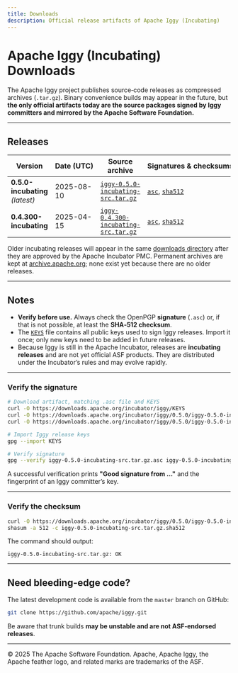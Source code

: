 ```yaml
---
title: Downloads
description: Official release artifacts of Apache Iggy (Incubating)
---
```


# Apache Iggy (Incubating) Downloads

The Apache Iggy project publishes source‑code releases as compressed archives (`.tar.gz`). Binary convenience builds may appear in the future, but **the only official artifacts today are the source packages signed by Iggy committers and mirrored by the Apache Software Foundation.**

---

## Releases

| Version | Date&nbsp;(UTC) | Source archive | Signatures&nbsp;&amp;&nbsp;checksums |
|---------|-----------------|----------------|--------------------------------------|
| **0.5.0-incubating** *(latest)* | 2025-08-10 | [`iggy-0.5.0-incubating-src.tar.gz`](https://downloads.apache.org/incubator/iggy/0.5.0/iggy-0.5.0-incubating-src.tar.gz) | [`asc`](https://downloads.apache.org/incubator/iggy/0.5.0/iggy-0.5.0-incubating-src.tar.gz.asc), [`sha512`](https://downloads.apache.org/incubator/iggy/0.5.0/iggy-0.5.0-incubating-src.tar.gz.sha512) |
| **0.4.300-incubating** | 2025-04-15 | [`iggy-0.4.300-incubating-src.tar.gz`](https://downloads.apache.org/incubator/iggy/0.4.300/iggy-0.4.300-incubating-src.tar.gz) | [`asc`](https://downloads.apache.org/incubator/iggy/0.4.300/iggy-0.4.300-incubating-src.tar.gz.asc), [`sha512`](https://downloads.apache.org/incubator/iggy/0.4.300/iggy-0.4.300-incubating-src.tar.gz.sha512) |

Older incubating releases will appear in the same [downloads directory](https://downloads.apache.org/incubator/iggy/) after they are approved by the Apache Incubator PMC. Permanent archives are kept at [archive.apache.org](https://archive.apache.org/); none exist yet because there are no older releases.

---

## Notes

- **Verify before use.** Always check the OpenPGP **signature** (`.asc`) or, if that is not possible, at least the **SHA‑512 checksum**.
- The [`KEYS`](https://downloads.apache.org/incubator/iggy/KEYS) file contains all public keys used to sign Iggy releases. Import it once; only new keys need to be added in future releases.
- Because Iggy is still in the Apache Incubator, releases are **incubating releases** and are not yet official ASF products. They are distributed under the Incubator’s rules and may evolve rapidly.

---

### Verify the signature

```bash
# Download artifact, matching .asc file and KEYS
curl -O https://downloads.apache.org/incubator/iggy/KEYS
curl -O https://downloads.apache.org/incubator/iggy/0.5.0/iggy-0.5.0-incubating-src.tar.gz
curl -O https://downloads.apache.org/incubator/iggy/0.5.0/iggy-0.5.0-incubating-src.tar.gz.asc

# Import Iggy release keys
gpg --import KEYS

# Verify signature
gpg --verify iggy-0.5.0-incubating-src.tar.gz.asc iggy-0.5.0-incubating-src.tar.gz
```

A successful verification prints **"Good signature from …"** and the fingerprint of an Iggy committer’s key.

---

### Verify the checksum

```bash
curl -O https://downloads.apache.org/incubator/iggy/0.5.0/iggy-0.5.0-incubating-src.tar.gz.sha512
shasum -a 512 -c iggy-0.5.0-incubating-src.tar.gz.sha512
```

The command should output:

```
iggy-0.5.0-incubating-src.tar.gz: OK
```

---

## Need bleeding-edge code?

The latest development code is available from the `master` branch on GitHub:

```bash
git clone https://github.com/apache/iggy.git
```

Be aware that trunk builds **may be unstable and are not ASF‑endorsed releases**.

---

© 2025 The Apache Software Foundation.
Apache, Apache Iggy, the Apache feather logo, and related marks are trademarks of the ASF.
